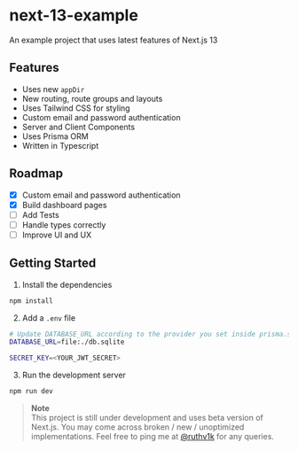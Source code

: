 # next-13-example

An example project that uses latest features of Next.js 13

## Features
- Uses new `appDir`
- New routing, route groups and layouts
- Uses Tailwind CSS for styling
- Custom email and password authentication
- Server and Client Components
- Uses Prisma ORM
- Written in Typescript

## Roadmap
- [x] Custom email and password authentication
- [x] Build dashboard pages
- [ ] Add Tests
- [ ] Handle types correctly
- [ ] Improve UI and UX

## Getting Started
1. Install the dependencies
```sh
npm install
```
2. Add a `.env` file
```sh
# Update DATABASE_URL according to the provider you set inside prisma.schema 
DATABASE_URL=file:./db.sqlite

SECRET_KEY=<YOUR_JWT_SECRET>
```
3. Run the development server
```sh
npm run dev
```

> **Note** <br />
> This project is still under development and uses beta version of Next.js. You may come across broken / new / unoptimized implementations. Feel free to ping me at [@ruthv1k](https://twitter.com/ruthv1k) for any queries.
